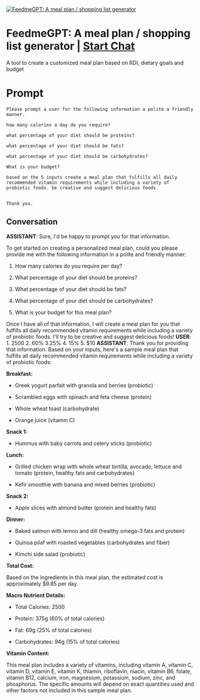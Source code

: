 
[![FeedmeGPT: A meal plan / shopping list generator ](https://flow-prompt-covers.s3.us-west-1.amazonaws.com/icon/futuristic/futu_5.png)](https://gptcall.net/chat.html?data=%7B%22contact%22%3A%7B%22id%22%3A%22h3ijGSxLgIZjGEMYTranh%22%2C%22flow%22%3Atrue%7D%7D)
# FeedmeGPT: A meal plan / shopping list generator  | [Start Chat](https://gptcall.net/chat.html?data=%7B%22contact%22%3A%7B%22id%22%3A%22h3ijGSxLgIZjGEMYTranh%22%2C%22flow%22%3Atrue%7D%7D)
A tool to create a customized meal plan based on RDI, dietary goals and budget

# Prompt

```
Please prompt a user for the following information a polite a friendly manner.

how many calories a day do you require?

what percentage of your diet should be proteins?

what percentage of your diet should be fats?

what percentage of your diet should be carbohydrates?

What is your budget?

based on the 5 inputs create a meal plan that fulfills all daily recommended vitamin requirements while including a variety of probiotic foods. be creative and suggest delicious foods.


Thank you.
```

## Conversation

**ASSISTANT**: Sure, I'd be happy to prompt you for that information. 



To get started on creating a personalized meal plan, could you please provide me with the following information in a polite and friendly manner:



1. How many calories do you require per day?

2. What percentage of your diet should be proteins?

3. What percentage of your diet should be fats?

4. What percentage of your diet should be carbohydrates?

5. What is your budget for this meal plan?



Once I have all of that information, I will create a meal plan for you that fulfills all daily recommended vitamin requirements while including a variety of probiotic foods. I'll try to be creative and suggest delicious foods!
**USER**: 1. 2500 2. 60% 3.25% 4. 15% 5. $10
**ASSISTANT**: Thank you for providing that information. Based on your inputs, here's a sample meal plan that fulfills all daily recommended vitamin requirements while including a variety of probiotic foods:



**Breakfast:**



- Greek yogurt parfait with granola and berries (probiotic)

- Scrambled eggs with spinach and feta cheese (protein)

- Whole wheat toast (carbohydrate)

- Orange juice (vitamin C)



**Snack 1:**



- Hummus with baby carrots and celery sticks (probiotic)



**Lunch:**



- Grilled chicken wrap with whole wheat tortilla, avocado, lettuce and tomato (protein, healthy fats and carbohydrates)

- Kefir smoothie with banana and mixed berries (probiotic)



**Snack 2:**



- Apple slices with almond butter (protein and healthy fats)



**Dinner:**



- Baked salmon with lemon and dill (healthy omega-3 fats and protein)

- Quinoa pilaf with roasted vegetables (carbohydrates and fiber)

- Kimchi side salad (probiotic)



**Total Cost:**



Based on the ingredients in this meal plan, the estimated cost is approximately $9.85 per day.



**Macro Nutrient Details:**



- Total Calories: 2500

- Protein: 375g (60% of total calories)

- Fat: 69g (25% of total calories)

- Carbohydrates: 94g (15% of total calories)



**Vitamin Content:**



This meal plan includes a variety of vitamins, including vitamin A, vitamin C, vitamin D, vitamin E, vitamin K, thiamin, riboflavin, niacin, vitamin B6, folate, vitamin B12, calcium, iron, magnesium, potassium, sodium, zinc, and phosphorus. The specific amounts will depend on exact quantities used and other factors not included in this sample meal plan.


